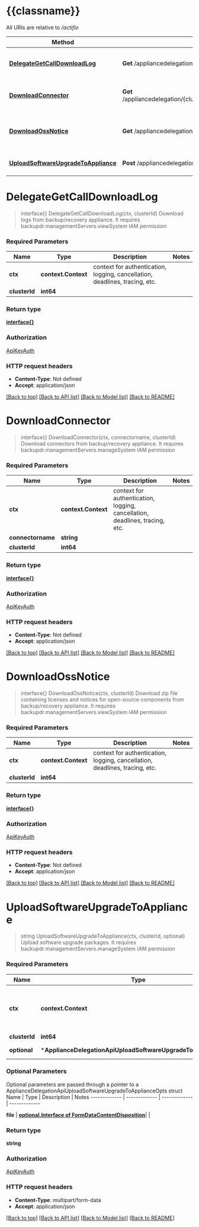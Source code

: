 # {{classname}}

All URIs are relative to */actifio*

Method | HTTP request | Description
------------- | ------------- | -------------
[**DelegateGetCallDownloadLog**](ApplianceDelegationApi.md#DelegateGetCallDownloadLog) | **Get** /appliancedelegation/{cluster_id}/config/download/log | Download logs from backup/recovery appliance. It requires backupdr.managementServers.viewSystem IAM permission
[**DownloadConnector**](ApplianceDelegationApi.md#DownloadConnector) | **Get** /appliancedelegation/{cluster_id}/connectorbinary/{connectorname} | Download connectors from backup/recovery appliance. It requires backupdr.managementServers.manageSystem IAM permission
[**DownloadOssNotice**](ApplianceDelegationApi.md#DownloadOssNotice) | **Get** /appliancedelegation/{cluster_id}/config/download/ossnotice | Download zip file containing licenses and notices for open-source components from backup/recovery appliance. It requires backupdr.managementServers.viewSystem IAM permission
[**UploadSoftwareUpgradeToAppliance**](ApplianceDelegationApi.md#UploadSoftwareUpgradeToAppliance) | **Post** /appliancedelegation/{cluster_id}/cluster/uploadupdate | Upload software upgrade packages. It requires backupdr.managementServers.manageSystem IAM permission

# **DelegateGetCallDownloadLog**
> interface{} DelegateGetCallDownloadLog(ctx, clusterId)
Download logs from backup/recovery appliance. It requires backupdr.managementServers.viewSystem IAM permission

### Required Parameters

Name | Type | Description  | Notes
------------- | ------------- | ------------- | -------------
 **ctx** | **context.Context** | context for authentication, logging, cancellation, deadlines, tracing, etc.
  **clusterId** | **int64**|  | 

### Return type

[**interface{}**](interface{}.md)

### Authorization

[ApiKeyAuth](../README.md#ApiKeyAuth)

### HTTP request headers

 - **Content-Type**: Not defined
 - **Accept**: application/json

[[Back to top]](#) [[Back to API list]](../README.md#documentation-for-api-endpoints) [[Back to Model list]](../README.md#documentation-for-models) [[Back to README]](../README.md)

# **DownloadConnector**
> interface{} DownloadConnector(ctx, connectorname, clusterId)
Download connectors from backup/recovery appliance. It requires backupdr.managementServers.manageSystem IAM permission

### Required Parameters

Name | Type | Description  | Notes
------------- | ------------- | ------------- | -------------
 **ctx** | **context.Context** | context for authentication, logging, cancellation, deadlines, tracing, etc.
  **connectorname** | **string**|  | 
  **clusterId** | **int64**|  | 

### Return type

[**interface{}**](interface{}.md)

### Authorization

[ApiKeyAuth](../README.md#ApiKeyAuth)

### HTTP request headers

 - **Content-Type**: Not defined
 - **Accept**: application/json

[[Back to top]](#) [[Back to API list]](../README.md#documentation-for-api-endpoints) [[Back to Model list]](../README.md#documentation-for-models) [[Back to README]](../README.md)

# **DownloadOssNotice**
> interface{} DownloadOssNotice(ctx, clusterId)
Download zip file containing licenses and notices for open-source components from backup/recovery appliance. It requires backupdr.managementServers.viewSystem IAM permission

### Required Parameters

Name | Type | Description  | Notes
------------- | ------------- | ------------- | -------------
 **ctx** | **context.Context** | context for authentication, logging, cancellation, deadlines, tracing, etc.
  **clusterId** | **int64**|  | 

### Return type

[**interface{}**](interface{}.md)

### Authorization

[ApiKeyAuth](../README.md#ApiKeyAuth)

### HTTP request headers

 - **Content-Type**: Not defined
 - **Accept**: application/json

[[Back to top]](#) [[Back to API list]](../README.md#documentation-for-api-endpoints) [[Back to Model list]](../README.md#documentation-for-models) [[Back to README]](../README.md)

# **UploadSoftwareUpgradeToAppliance**
> string UploadSoftwareUpgradeToAppliance(ctx, clusterId, optional)
Upload software upgrade packages. It requires backupdr.managementServers.manageSystem IAM permission

### Required Parameters

Name | Type | Description  | Notes
------------- | ------------- | ------------- | -------------
 **ctx** | **context.Context** | context for authentication, logging, cancellation, deadlines, tracing, etc.
  **clusterId** | **int64**|  | 
 **optional** | ***ApplianceDelegationApiUploadSoftwareUpgradeToApplianceOpts** | optional parameters | nil if no parameters

### Optional Parameters
Optional parameters are passed through a pointer to a ApplianceDelegationApiUploadSoftwareUpgradeToApplianceOpts struct
Name | Type | Description  | Notes
------------- | ------------- | ------------- | -------------

 **file** | [**optional.Interface of FormDataContentDisposition**](.md)|  | 

### Return type

**string**

### Authorization

[ApiKeyAuth](../README.md#ApiKeyAuth)

### HTTP request headers

 - **Content-Type**: multipart/form-data
 - **Accept**: application/json

[[Back to top]](#) [[Back to API list]](../README.md#documentation-for-api-endpoints) [[Back to Model list]](../README.md#documentation-for-models) [[Back to README]](../README.md)

